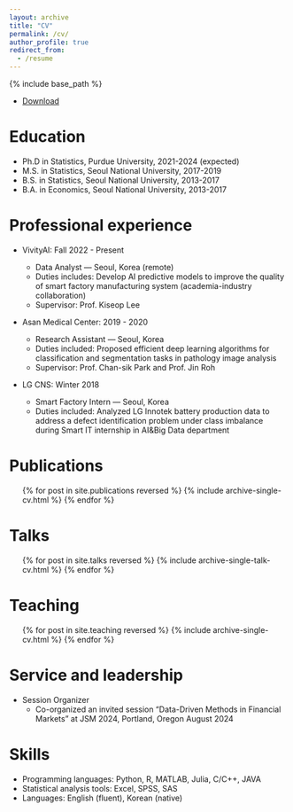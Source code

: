 ```yaml
---
layout: archive
title: "CV"
permalink: /cv/
author_profile: true
redirect_from:
  - /resume
---
```


{% include base_path %}
 
* <a href="http://jiwon-jung.github.io/files/CV.pdf">Download</a>

Education
======
* Ph.D in Statistics, Purdue University, 2021-2024 (expected)
* M.S. in Statistics, Seoul National University, 2017-2019
* B.S. in Statistics, Seoul National University, 2013-2017
* B.A. in Economics, Seoul National University, 2013-2017

Professional experience
======
* VivityAI: Fall 2022 - Present
  * Data Analyst — Seoul, Korea (remote)
  * Duties includes: Develop AI predictive models to improve the quality of smart factory manufacturing system (academia-industry collaboration)
  * Supervisor: Prof. Kiseop Lee

* Asan Medical Center: 2019 - 2020
  * Research Assistant — Seoul, Korea
  * Duties included: Proposed efficient deep learning algorithms for classification and segmentation tasks in pathology image analysis
  * Supervisor: Prof. Chan-sik Park and Prof. Jin Roh

* LG CNS: Winter 2018
  * Smart Factory Intern — Seoul, Korea
  * Duties included: Analyzed LG Innotek battery production data to address a defect identification problem under class imbalance during Smart IT internship in AI&Big Data department

 
Publications
======
  <ul>{% for post in site.publications reversed %}
    {% include archive-single-cv.html %}
  {% endfor %}</ul>

Talks
======
  <ul>{% for post in site.talks reversed %}
    {% include archive-single-talk-cv.html  %}
  {% endfor %}</ul>
  
Teaching
======
  <ul>{% for post in site.teaching reversed %}
    {% include archive-single-cv.html %}
  {% endfor %}</ul>
  
Service and leadership
======
* Session Organizer
  * Co-organized an invited session “Data-Driven Methods in Financial Markets” at JSM 2024, Portland, Oregon August 2024


  
Skills
======
* Programming languages: Python, R, MATLAB, Julia, C/C++, JAVA
* Statistical analysis tools: Excel, SPSS, SAS
* Languages: English (fluent), Korean (native)

  
